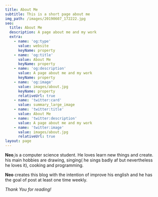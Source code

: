 ```yaml
---
title: About Me
subtitle: This is a short page about me
img_path: /images/20190607_172222.jpg
seo:
  title: About Me
  description: A page about me and my work
  extra:
    - name: 'og:type'
      value: website
      keyName: property
    - name: 'og:title'
      value: About Me
      keyName: property
    - name: 'og:description'
      value: A page about me and my work
      keyName: property
    - name: 'og:image'
      value: images/about.jpg
      keyName: property
      relativeUrl: true
    - name: 'twitter:card'
      value: summary_large_image
    - name: 'twitter:title'
      value: About Me
    - name: 'twitter:description'
      value: A page about me and my work
    - name: 'twitter:image'
      value: images/about.jpg
      relativeUrl: true
layout: page
---
```

**Neo**[ ](https://en.wikipedia.org/wiki/Stockholm)is a computer science student. He loves learn new things and create. his main hobbies are drawing, singing( he sings badly af but nevertheless he loves it), cooking and programming.

**Neo** creates this blog with the intention of improve his english and he has the goal of post at least  one time weekly.

*Thank You for reading!*
